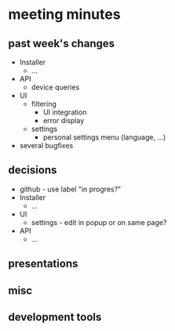 # meeting minutes

## past week's changes
- Installer
  - ...
- API
  - device queries
- UI 
  - filtering
    - UI integration
    - error display
  - settings
    - personal settings menu (language, ...)
- several bugfixes
## decisions
- github - use label "in progres?"
- Installer
  - ...
- UI
  - settings - edit in popup or on same page?
- API
  - ...

## presentations

## misc

## development tools
